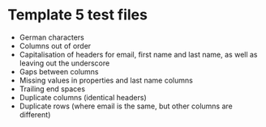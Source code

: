 # Template 5 test files

* German characters
* Columns out of order
* Capitalisation of headers for email, first name and last name, as well as leaving out the underscore
* Gaps between columns
* Missing values in properties and last name columns
* Trailing end spaces
* Duplicate columns (identical headers)
* Duplicate rows (where email is the same, but other columns are different)
